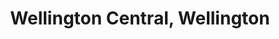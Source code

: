 ---
title: Wellington Central, Wellington
url: /wellington-central-wellington/
latitude: -41.285
longitude: 174.777
---